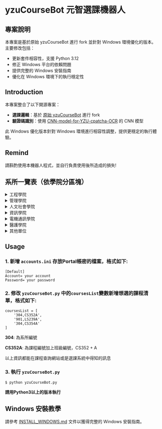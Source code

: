 # yzuCourseBot 元智選課機器人

## 專案說明
本專案是基於原始 yzuCourseBot 進行 fork 並針對 Windows 環境優化的版本。主要修改包括：
- 更新套件相容性，支援 Python 3.12
- 修正 Windows 平台的依賴問題
- 提供完整的 Windows 安裝指南
- 優化在 Windows 環境下的執行穩定性

## Introduction
本專案整合了以下開源專案：
- **選課邏輯**：基於 [原始 yzuCourseBot](https://github.com/Doem/yzuCourseBot) 進行 fork
- **驗證碼識別**：使用 [CNN-model-for-YZU-cpatcha-OCR](https://github.com/Doem/CNN-model-for-YZU-cpatcha-OCR) 的 CNN 模型

此 Windows 優化版本針對 Windows 環境進行相容性調整，提供更穩定的執行體驗。

## Remind
請斟酌使用本機器人程式，並自行負責使用後所造成的損失!

## 系所一覽表（依學院分區塊）

<details>
<summary>工程學院</summary>

| 系所編號 | 系所名稱 | 系所編號 | 系所名稱 |
|----------|----------|----------|----------|
| 300 | 工程學院 | 302 | 機械工程學系學士班 |
| 303 | 化學工程與材料科學學系學士班 | 305 | 工業工程與管理學系學士班 |
| 309 | 工程學院英語學士班 | 320 | 淨零碳排永續發展學士後專班 |
| 322 | 機械工程學系碩士班 | 323 | 化學工程與材料科學學系碩士班 |
| 325 | 工業工程與管理學系碩士班 | 330 | 先進能源碩士學位學程 |
| 340 | 智慧電子產品製造碩士產學專班 | 352 | 機械工程學系博士班 |
| 353 | 化學工程與材料科學學系博士班 | 355 | 工業工程與管理學系博士班 |

</details>

<details>
<summary>管理學院</summary>

| 系所編號 | 系所名稱 | 系所編號 | 系所名稱 |
|----------|----------|----------|----------|
| 500 | 管理學院 | 505 | 管理學院學士班 |
| 530 | 管理學院經營管理碩士班 | 531 | 管理學院財務金融暨會計碩士班 |
| 532 | 管理學院管理碩士在職專班 | 554 | 管理學院博士班 |

</details>

<details>
<summary>人文社會學院</summary>

| 系所編號 | 系所名稱 | 系所編號 | 系所名稱 |
|----------|----------|----------|----------|
| 600 | 人文社會學院 | 601 | 應用外語學系學士班 |
| 602 | 中國語文學系學士班 | 603 | 藝術與設計學系學士班 |
| 604 | 社會暨政策科學學系學士班 | 608 | 人文社會學院英語學士班 |
| 621 | 應用外語學系碩士班 | 622 | 中國語文學系碩士班 |
| 623 | 藝術與設計學系(藝術與設計管理碩士班) | 624 | 社會暨政策科學學系碩士班 |
| 656 | 文化產業與文化政策博士學位學程 |  |  |

</details>

<details>
<summary>資訊學院</summary>

| 系所編號 | 系所名稱 | 系所編號 | 系所名稱 |
|----------|----------|----------|----------|
| 700 | 資訊學院 | 304 | 資訊工程學系學士班 |
| 701 | 資訊管理學系學士班 | 702 | 資訊傳播學系學士班 |
| 705 | 資訊學院英語學士班 | 721 | 資訊管理學系碩士班 |
| 722 | 資訊傳播學系碩士班 | 723 | 資訊社會學碩士學位學程 |
| 724 | 資訊工程學系碩士班 | 725 | 生物與醫學資訊碩士學位學程 |
| 751 | 資訊管理學系博士班 | 754 | 資訊工程學系博士班 |

</details>

<details>
<summary>電機通訊學院</summary>

| 系所編號 | 系所名稱 | 系所編號 | 系所名稱 |
|----------|----------|----------|----------|
| 800 | 電機通訊學院 | 310 | 電機通訊學院英語學士班 |
| 311 | 電機系甲組 | 312 | 電機系乙組 |
| 313 | 電機系丙組 | 326 | (113學年起碩專課程)電機工程學系碩士班 |
| 326 | (106學年以前)電機工程學系碩士班 | 331 | 電機碩甲組 |
| 332 | 電機碩乙組 | 333 | 電機碩丙組 |
| 359 | 電機博甲組 | 360 | 電機博乙組 |
| 361 | 電機博丙組 | 301 | (106學年以前)電機工程學系學士班 |
| 307 | (106學年以前)通訊工程學系學士班 | 308 | (106學年以前)光電工程學系學士班 |
| 327 | (106學年以前)通訊工程學系碩士班 | 328 | (106學年以前)光電工程學系碩士班 |
| 356 | (106學年以前)電機工程學系博士班 | 357 | (106學年以前)通訊工程學系博士班 |
| 358 | (106學年以前)光電工程學系博士班 |  |  |

</details>

<details>
<summary>醫護學院</summary>

| 系所編號 | 系所名稱 | 系所編號 | 系所名稱 |
|----------|----------|----------|----------|
| A00 | 醫護學院 | 329 | 生物科技與工程研究所碩士班 |
| A11 | 護理學系學士班 | A21 | 醫學研究所碩士班 |

</details>

<details>
<summary>其他單位</summary>

| 系所編號 | 系所名稱 | 系所編號 | 系所名稱 |
|----------|----------|----------|----------|
| 901 | 通識教學部 | 903 | 軍訓室 |
| 904 | 體育室 | 906 | 國際語言文化中心 |
| 907 | 全球事務處 | 908 | 磨課師 |
| 910 | 大專院校人工智慧學程聯盟 | 909 | 探索跨域 |

</details>

## Usage

### 1. 新增 `accounts.ini` 存放Portal帳密的檔案，格式如下:
```
[Default]
Account= your account
Password= your password
```

### 2. 修改 `yzuCourseBot.py` 中的`coursesList`變數新增想選的課程清單，格式如下:
```
coursesList = [
    '304,CS352A', 
    '901,LS239A', 
    '304,CS354A'
]
```

**304**: 為系所編號

**CS352A**: 為課程編號加上班級編號，CS352 + A

以上資訊都能在課程查詢網站或是選課系統中得知的訊息

### 3. 執行 `yzuCourseBot.py`
```
$ python yzuCourseBot.py
```

**請用Python3以上的版本執行**

## Windows 安裝教學
請參考 [INSTALL_WINDOWS.md](INSTALL_WINDOWS.md) 文件以獲得完整的 Windows 安裝指南。
